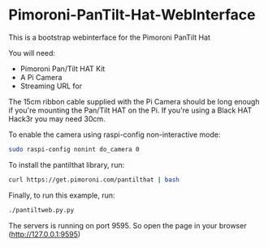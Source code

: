 # Pimoroni-PanTilt-Hat-WebInterface
This is a bootstrap webinterface for the Pimoroni PanTilt Hat

You will need:
* Pimoroni Pan/Tilt HAT Kit
* A Pi Camera
* Streaming URL for

The 15cm ribbon cable supplied with the Pi Camera should be long enough if you're mounting the Pan/Tilt HAT on the Pi. If you're using a Black HAT Hack3r you may need 30cm.

To enable the camera using raspi-config non-interactive mode:

```bash
sudo raspi-config nonint do_camera 0
```

To install the pantilthat library, run:

```bash
curl https://get.pimoroni.com/pantilthat | bash
```

Finally, to run this example, run:

```bash
./pantiltweb.py.py
```

The servers is running on port 9595. So open the page in your browser (http://127.0.0.1:9595)
